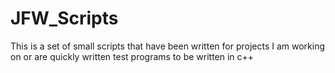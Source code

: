 JFW_Scripts
===========
This is a set of small scripts that have been written for projects I am working on or are
quickly written test programs to be written in c++
